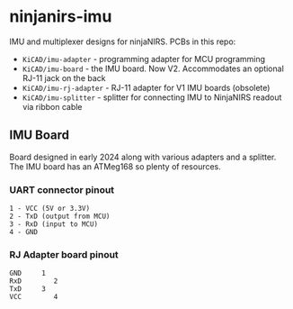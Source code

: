 # ninjanirs-imu

IMU and multiplexer designs for ninjaNIRS.  PCBs in this repo:

* `KiCAD/imu-adapter` - programming adapter for MCU programming
* `KiCAD/imu-board` - the IMU board.  Now V2.  Accommodates an optional RJ-11 jack on the back
* `KiCAD/imu-rj-adapter` - RJ-11 adapter for V1 IMU boards (obsolete)
* `KiCAD/imu-splitter` - splitter for connecting IMU to NinjaNIRS readout via ribbon cable

## IMU Board

Board designed in early 2024 along with various adapters and a splitter.
The IMU board has an ATMeg168 so plenty of resources.

### UART connector pinout

    1 - VCC (5V or 3.3V)
	2 - TxD (output from MCU)
	3 - RxD (input to MCU)
	4 - GND
	
### RJ Adapter board pinout

    GND     1
	RxD        2
	TxD     3
	VCC        4
